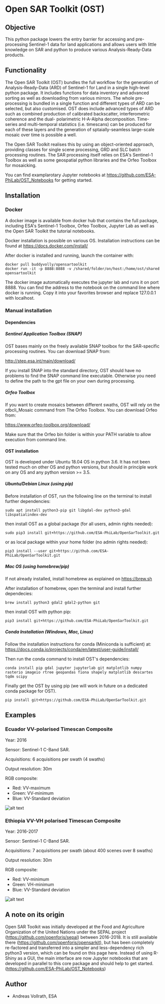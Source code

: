 # Open SAR Toolkit (OST)

## Objective

This python package lowers the entry barrier for accessing and pre-processing 
Sentinel-1 data for land applications and allows users with little knowledge 
on SAR and python to produce various Analysis-Ready-Data products.

## Functionality

The Open SAR Toolkit (OST) bundles the full workflow for the generation of 
Analysis-Ready-Data (ARD) of Sentinel-1 for Land in a single high-level 
python package. It includes functions for data inventory and advanced sorting 
as well as downloading from various mirrors. The whole pre-processing is 
bundled in a single function and different types of ARD can be selected,
but also customised. OST does include advanced types of ARD such as combined
production of calibrated backscatter, interferometric coherence and the dual-
polarimetric H-A-Alpha decomposition. Time-series and multi-temporal statistics
(i.e. timescans) can be produced for each of these layers and the generation of 
sptaially-seamless large-scale mosaic over time is possible a well.

The Open SAR Toolkit realises this by using an object-oriented approach, 
providing classes for single scene processing, GRD and SLC batch processing 
routines. The SAR processing itself relies on ESA's Sentinel-1 Toolbox as well 
as some geospatial python libraries and the Orfeo Toolbox for mosaicking.

You can find examplarotary Jupyter notebooks at 
https://github.com/ESA-PhiLab/OST_Notebooks for getting started. 

## Installation

### Docker 

A docker image is available from docker hub that contains the full package, 
including ESA's Sentinel-1 Toolbox, Orfeo Toolbox, Jupyter Lab as well
as the Open SAR Toolkit the tutorial notebooks.

Docker installation is possible on various OS. Installation instructions can be 
found at https://docs.docker.com/install/

After docker is installed and running, launch the container with:

```
docker pull buddyvolly/opensartoolkit
docker run -it -p 8888:8888 -v /shared/folder/on/host:/home/ost/shared opensartoolkit
```

The docker image automatically executes the jupyter lab and runs it on 
port 8888. You can find the address to the notebook on the command line where 
docker is running. Copy it into your favorites browser and replace 
127.0.0.1 with localhost.


### Manual installation

#### Dependencies

##### Sentinel Application Toolbox (SNAP)

OST bases mainly on the freely available SNAP toolbox for the 
SAR-specific processing routines. You can download SNAP from:

http://step.esa.int/main/download/

If you install SNAP into the standard directory, OST should have no problems 
to find the SNAP command line executable. Otherwise you need to define the path 
to the gpt file on your own during processing.

##### Orfeo Toolbox

If you want to create mosaics between different swaths, OST will rely on the 
otbcli_Mosaic command from The Orfeo Toolbox. You can download Orfeo from:

https://www.orfeo-toolbox.org/download/

Make sure that the Orfeo bin folder is within your PATH variable to allow 
execution from command line.

#### OST installation

OST is developed under Ubuntu 18.04 OS in python 3.6. It has not been tested 
much on other OS and python versions, but should in principle work on any OS 
and any python version >= 3.5.

##### Ubuntu/Debian Linux (using pip)

Before installation of OST, run the following line on the terminal to 
install further dependencies:

```
sudo apt install python3-pip git libgdal-dev python3-gdal libspatialindex-dev
```

then install OST as a global package (for all users, admin rights needed):

```
sudo pip3 install git+https://github.com/ESA-PhiLab/OpenSarToolkit.git
```

or as local package within your home folder (no admin rights needed):

```
pip3 install --user git+https://github.com/ESA-PhiLab/OpenSarToolkit.git
```


##### Mac OS (using homebrew/pip)

If not already installed, install homebrew as explained on https://brew.sh

After installation of homebrew, open the terminal and install 
further dependecies:

```
brew install python3 gdal2 gdal2-python git
```

then install OST with python pip:
```
pip3 install git+https://github.com/ESA-PhiLab/OpenSarToolkit.git
```


##### Conda Installation (Windows, Mac, Linux)

Follow the installation instructions for conda (Miniconda is sufficient) at:
https://docs.conda.io/projects/conda/en/latest/user-guide/install/

Then run the conda command to install OST's dependencies:
```
conda install pip gdal jupyter jupyterlab git matplotlib numpy rasterio imageio rtree geopandas fiona shapely matplotlib descartes tqdm scipy
```

Finally get the OST by using pip 
(we will work in future on a dedicated conda package for OST).
```
pip install git+https://github.com/ESA-PhiLab/OpenSarToolkit.git
```


## Examples

### Ecuador VV-polarised Timescan Composite

Year: 2016

Sensor: Sentinel-1 C-Band SAR.

Acquisitions: 6 acquisitions per swath (4 swaths)

Output resolution: 30m

RGB composite:
  - Red: VV-maximum
  - Green: VV-minimum
  - Blue: VV-Standard deviation

![alt text](https://github.com/openforis/opensarkit/raw/master/shiny/www/ecuador_VV_max_min_std.png)

### Ethiopia VV-VH polarised Timescan Composite

Year: 2016-2017

Sensor: Sentinel-1 C-Band SAR.

Acquisitions: 7 acquisitions per swath (about 400 scenes over 8 swaths)

Output resolution: 30m

RGB composite:
  - Red: VV-minimum
  - Green: VH-minimum
  - Blue: VV-Standard deviation

![alt text](https://github.com/openforis/opensarkit/raw/master/shiny/www/eth_vvvh_ts.jpeg)


## A note on its origin

Open SAR Toolkit was initially developed at the Food and Agriculture 
Organization of the United Nations under the SEPAL project 
(https://github.com/openforis/sepal) between 2016-2018. 
It is still available there (https://github.com/openforis/opensarkit), 
but has been completely re-factored and transferred into a simpler and 
less-dependency rich python3 version, which can be found on this page here. 
Instead of using R-Shiny as a GUI, the main interface are now Jupyter notebooks 
that are developed in parallel to this core package and should help to get started.
(https://github.com/ESA-PhiLab/OST_Notebooks) 


## Author

- Andreas Vollrath, ESA
